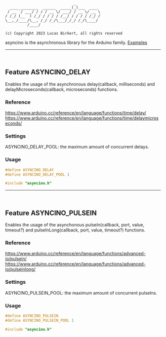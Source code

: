 ```
                               _
  ____ ________  ______  _____(_)___  ____
 / __ `/ ___/ / / / __ \/ ___/ / __ \/ __ \
/ /_/ (__  ) /_/ / / / / /__/ / / / / /_/ /
\__,_/____/\__, /_/ /_/\___/_/_/ /_/\____/
          /____/

(c) Copyright 2023 Lucas Birkert, all rights reserved
```

asyncino is the asynchronous library for the Arduino family. [Examples](https://github.com/lbirkert/asyncino/tree/main/examples)

----

<br/>

## Feature ASYNCINO_DELAY

Enables the usage of the asynchronous delay(callback, milliseconds) and
delayMicroseconds(callback, microseconds) functions.

### Reference

https://www.arduino.cc/reference/en/language/functions/time/delay/ <br/>
https://www.arduino.cc/reference/en/language/functions/time/delaymicroseconds/

### Settings

ASYNCINO_DELAY_POOL: the maximum amount of concurrent delays.

### Usage

```ino
#define ASYNCINO_DELAY
#define ASYNCINO_DELAY_POOL 1

#include "asyncino.h"
```

----

<br/>

## Feature ASYNCINO_PULSEIN

Enables the usage of the asynchonous pulseIn(callback, port, value, timeout?) and
pulseInLong(callback, port, value, timeout?) functions.

### Reference

https://www.arduino.cc/reference/en/language/functions/advanced-io/pulsein/ <br/>
https://www.arduino.cc/reference/en/language/functions/advanced-io/pulseinlong/

### Settings

ASYNCINO_PULSEIN_POOL: the maximum amount of concurrent pulseIns.

### Usage

```ino
#define ASYNCINO_PULSEIN
#define ASYNCINO_PULSEIN_POOL 1

#include "asyncino.h"
```
